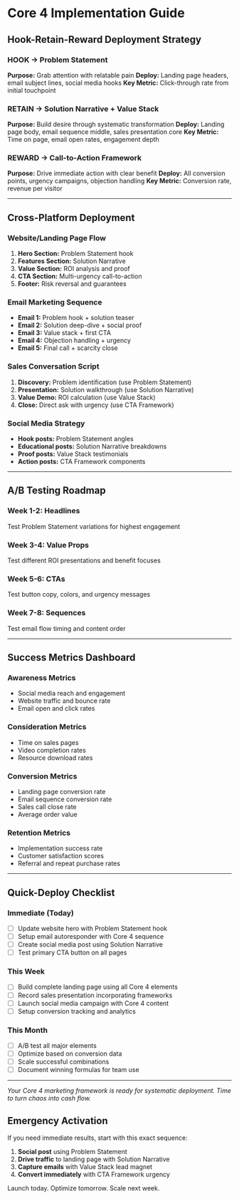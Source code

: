 # Core 4 Implementation Guide

## **Hook-Retain-Reward Deployment Strategy**

### **HOOK** → Problem Statement
**Purpose:** Grab attention with relatable pain
**Deploy:** Landing page headers, email subject lines, social media hooks
**Key Metric:** Click-through rate from initial touchpoint

### **RETAIN** → Solution Narrative + Value Stack  
**Purpose:** Build desire through systematic transformation
**Deploy:** Landing page body, email sequence middle, sales presentation core
**Key Metric:** Time on page, email open rates, engagement depth

### **REWARD** → Call-to-Action Framework
**Purpose:** Drive immediate action with clear benefit
**Deploy:** All conversion points, urgency campaigns, objection handling
**Key Metric:** Conversion rate, revenue per visitor

---

## **Cross-Platform Deployment**

### **Website/Landing Page Flow**
1. **Hero Section:** Problem Statement hook
2. **Features Section:** Solution Narrative 
3. **Value Section:** ROI analysis and proof
4. **CTA Section:** Multi-urgency call-to-action
5. **Footer:** Risk reversal and guarantees

### **Email Marketing Sequence**
- **Email 1:** Problem hook + solution teaser
- **Email 2:** Solution deep-dive + social proof  
- **Email 3:** Value stack + first CTA
- **Email 4:** Objection handling + urgency
- **Email 5:** Final call + scarcity close

### **Sales Conversation Script**
1. **Discovery:** Problem identification (use Problem Statement)
2. **Presentation:** Solution walkthrough (use Solution Narrative)
3. **Value Demo:** ROI calculation (use Value Stack)
4. **Close:** Direct ask with urgency (use CTA Framework)

### **Social Media Strategy**
- **Hook posts:** Problem Statement angles
- **Educational posts:** Solution Narrative breakdowns
- **Proof posts:** Value Stack testimonials  
- **Action posts:** CTA Framework components

---

## **A/B Testing Roadmap**

### **Week 1-2: Headlines**
Test Problem Statement variations for highest engagement

### **Week 3-4: Value Props**
Test different ROI presentations and benefit focuses

### **Week 5-6: CTAs**
Test button copy, colors, and urgency messages

### **Week 7-8: Sequences** 
Test email flow timing and content order

---

## **Success Metrics Dashboard**

### **Awareness Metrics**
- Social media reach and engagement
- Website traffic and bounce rate
- Email open and click rates

### **Consideration Metrics**  
- Time on sales pages
- Video completion rates
- Resource download rates

### **Conversion Metrics**
- Landing page conversion rate
- Email sequence conversion rate
- Sales call close rate
- Average order value

### **Retention Metrics**
- Implementation success rate
- Customer satisfaction scores
- Referral and repeat purchase rates

---

## **Quick-Deploy Checklist**

### **Immediate (Today)**
- [ ] Update website hero with Problem Statement hook
- [ ] Setup email autoresponder with Core 4 sequence
- [ ] Create social media post using Solution Narrative
- [ ] Test primary CTA button on all pages

### **This Week**
- [ ] Build complete landing page using all Core 4 elements
- [ ] Record sales presentation incorporating frameworks  
- [ ] Launch social media campaign with Core 4 content
- [ ] Setup conversion tracking and analytics

### **This Month**
- [ ] A/B test all major elements
- [ ] Optimize based on conversion data
- [ ] Scale successful combinations
- [ ] Document winning formulas for team use

---

*Your Core 4 marketing framework is ready for systematic deployment. Time to turn chaos into cash flow.*

## **Emergency Activation**
If you need immediate results, start with this exact sequence:
1. **Social post** using Problem Statement 
2. **Drive traffic** to landing page with Solution Narrative
3. **Capture emails** with Value Stack lead magnet
4. **Convert immediately** with CTA Framework urgency

Launch today. Optimize tomorrow. Scale next week.
